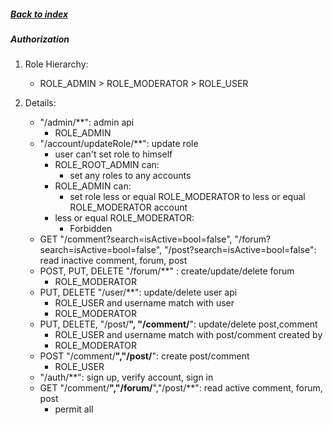 ##### [Back to index](/README.md)

##### Authorization
1. Role Hierarchy:
    - ROLE_ADMIN > ROLE_MODERATOR > ROLE_USER
        
2. Details:     
    - "/admin/**": admin api
        - ROLE_ADMIN
    - "/account/updateRole/**": update role
        - user can't set role to himself
        - ROLE_ROOT_ADMIN can: 
            - set any roles to any accounts
        - ROLE_ADMIN can:
            - set role less or equal ROLE_MODERATOR to less or equal ROLE_MODERATOR account
        - less or equal ROLE_MODERATOR:
            - Forbidden
    - GET "/comment?search=isActive=bool=false",
    "/forum?search=isActive=bool=false",
    "/post?search=isActive=bool=false":
    read inactive comment, forum, post
    - POST, PUT, DELETE "/forum/**" : create/update/delete forum
        - ROLE_MODERATOR
    - PUT, DELETE "/user/**": update/delete user api
        - ROLE_USER and username match with user   
        - ROLE_MODERATOR
    - PUT, DELETE, "/post/**", "/comment/**": update/delete post,comment
        - ROLE_USER and username match with post/comment created by
        - ROLE_MODERATOR
    - POST "/comment/**","/post/**": create post/comment
        - ROLE_USER
    - "/auth/**": sign up, verify account, sign in
    - GET "/comment/**","/forum/**","/post/**": read active comment, forum, post
        - permit all    
            
        
        
    